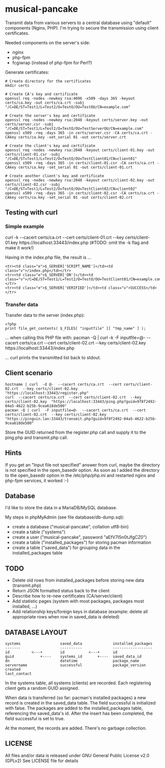 # musical-pancake

Transmit data from various servers to a central database using "default" components (Nginx, PHP).
I'm trying to secure the transmission using client certificates.

Needed components on the server's side:
- nginx
- php-fpm
- fcgiwrap (instead of php-fpm for Perl?)

Generate certificates:

    # Create directory for the certificates
    mkdir certs
    
    # Create CA's key and certificate
    openssl req -nodes -newkey rsa:4096 -x509 -days 365 -keyout certs/ca.key -out certs/ca.crt -subj "/C=DE/ST=Test1/L=Test2/O=TestO/OU=TestOU/CN=example.com"
    
    # Create the server's key and certificate
    openssl req -nodes -newkey rsa:2048 -keyout certs/server.key -out certs/server.csr -subj "/C=DE/ST=Test1/L=Test2/O=TestO/OU=TestServerOU/CN=example.com"
    openssl x509 -req -days 365 -in certs/server.csr -CA certs/ca.crt -CAkey certs/ca.key -set_serial 01 -out certs/server.crt
    
    # Create the client's key and certificate
    openssl req -nodes -newkey rsa:2048 -keyout certs/client-01.key -out certs/client-01.csr -subj "/C=DE/ST=Test1/L=Test2/O=TestO/OU=TestClient01/CN=client01"
    openssl x509 -req -days 365 -in certs/client-01.csr -CA certs/ca.crt -CAkey certs/ca.key -set_serial 01 -out certs/client-01.crt
    
    # Create another client's key and certificate
    openssl req -nodes -newkey rsa:2048 -keyout certs/client-02.key -out certs/client-02.csr -subj "/C=DE/ST=Test1/L=Test2/O=TestO/OU=TestClient02/CN=client02"
    openssl x509 -req -days 365 -in certs/client-02.csr -CA certs/ca.crt -CAkey certs/ca.key -set_serial 01 -out certs/client-02.crt


## Testing with curl

### Simple example

curl  -k  --cacert certs/ca.crt  --cert certs/client-01.crt  --key certs/client-01.key  https://localhost:33443/index.php
(#TODO: omit the -k flag and make it work!)

Having <?php print phpinfo(); ?> in the index.php file, the result is ...

    <tr><td class="e">$_SERVER['SCRIPT_NAME']</td><td class="v">/index.php</td></tr>
    <tr><td class="e">$_SERVER['DN']</td><td class="v">/C=DE/ST=Test1/L=Test2/O=TestO/OU=TestClient01/CN=example.com</td></tr>
    <tr><td class="e">$_SERVER['VERIFIED']</td><td class="v">SUCCESS</td></tr>

### Transfer data

Transfer data to the server (index.php):

    <?php
    print file_get_contents( $_FILES[ "inputfile" ][ "tmp_name" ] );

... when calling this PHP file with:
    pacman -Q | curl  -k  -F inputfile=@-  --cacert certs/ca.crt  --cert certs/client-02.crt  --key certs/client-02.key  https://localhost:33443/index.php

... curl prints the transmitted list back to stdout.


## Client scenario

    hostname | curl  -d @-  --cacert certs/ca.crt  --cert certs/client-02.crt  --key certs/client-02.key  "https://localhost:33443/register.php"
    curl  --cacert certs/ca.crt  --cert certs/client-02.crt  --key certs/client-02.key  "https://localhost:33443/ping.php?guid=9f8f2492-04a5-4622-b25b-9cea618de500"
    pacman -Q | curl  -F inputfile=@-  --cacert certs/ca.crt  --cert certs/client-02.crt  --key certs/client-02.key  "https://pinguin.lan:33443/transmit.php?guid=9f8f2492-04a5-4622-b25b-9cea618de500"

Store the GUID returned from the register.php call and supply it to the ping.php and transmit.php call.


## Hints ##

If you get an "Input file not specified" answer from curl, maybe the directory is not specified in the open_basedir option. As soon as I added the directory to the open_basedir option in the /etc/php/php.ini and restarted nginx and php-fpm services, it worked :-)


## Database

I'd like to store the data in a MariaDB/MySQL database.

My steps in phpMyAdmin (see file database/db-dump.sql):
- create a database ("musical-pancake", collation utf8-bin)
- create a table ("systems")
- create a user ("musical-pancake", password "aEfV7I5n0tJfgCZ0")
- create a table ("installed_packages") for storing pacman information
- create a table ("saved_data") for grouping data in the installed_packages table


## TODO

- Delete old rows from installed_packages before storing new data (transmit.php)
- Return JSON formatted status back to the client
- Describe how to re-new certificates (CA/server/client)
- Add statistic pages (system with most packages, packages most installed, ...)
- Add relationship keys/foreign keys in database (example: delete all appropriate rows when row in saved_data is deleted)


## DATABASE LAYOUT

    systems                  saved_data              installed_packages
    -------                  ----------              ------------------
    id          <---+        id           <---+      id
    guid            +----    systems_id       +----  saved_data_id
    dn                       datetime                package_name
    servername               successful              package_version
    created
    last_contact

In the systems table, all systems (clients) are recorded. Each registering client gets a random GUID assigned.

When data is transferred (so far: pacman's installed packages) a new record is created in the saved_data table. The field successful is initialized with false. The packages are added to the installed_packages table, referencing the saved_data's id. After the insert has been completed, the field successful is set to true.

At the moment, the records are added. There's no garbage collection.


## LICENSE

All files and/or data is released under GNU General Public License v2.0 (GPLv2)
See LICENSE file for details
  

